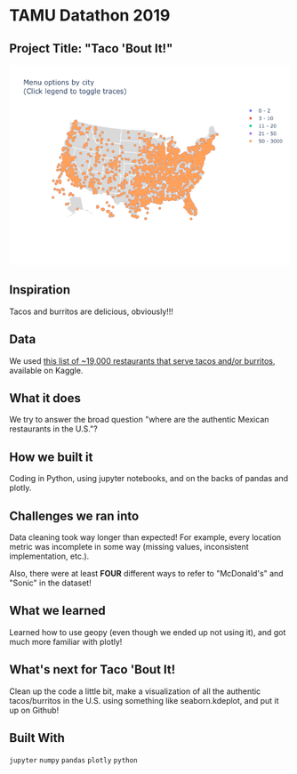 # TAMU Datathon 2019
## Project Title: "Taco 'Bout It!"

![Map of Taco/Burrito Restaurants per US city](mexican_restaurants.png)

## Inspiration
Tacos and burritos are delicious, obviously!!!

## Data
We used [this list of ~19,000 restaurants that serve tacos and/or burritos](https://www.kaggle.com/datafiniti/restaurants-burritos-and-tacos), available on Kaggle. 

## What it does
We try to answer the broad question "where are the authentic Mexican restaurants in the U.S."?

## How we built it
Coding in Python, using jupyter notebooks, and on the backs of pandas and plotly.

## Challenges we ran into
Data cleaning took way longer than expected! For example, every location metric was incomplete in some way (missing values, inconsistent implementation, etc.).

Also, there were at least **FOUR** different ways to refer to "McDonald's" and "Sonic" in the dataset!

## What we learned
Learned how to use geopy (even though we ended up not using it), and got much more familiar with plotly!

## What's next for Taco 'Bout It!
Clean up the code a little bit, make a visualization of all the authentic tacos/burritos in the U.S. using something like seaborn.kdeplot, and put it up on Github!

## Built With
`jupyter`
`numpy`
`pandas`
`plotly`
`python`


